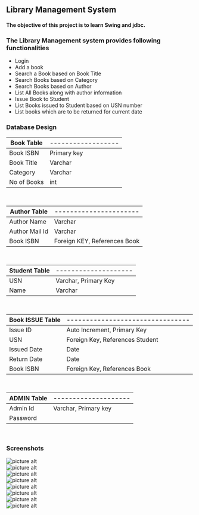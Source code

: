 ## Library Management System

#### The objective of this project is to learn Swing and jdbc.

### The Library Management system provides following functionalities

* Login
* Add a book
* Search a Book based on Book Title
* Search Books based on Category
* Search Books based on Author
* List All Books along with author information
* Issue Book to Student
* List Books issued to Student based on USN number 
* List books which are to be returned for current date

### Database Design

Book Table  | ------------------
----------- | ------------------
Book ISBN	| Primary key
Book Title	| Varchar
Category	| Varchar
No of Books	| int

</br>

Author Table	| ----------------------
------------ 	| ----------------------	 
Author Name	 	| Varchar
Author Mail Id	| Varchar
Book ISBN		| Foreign KEY, References Book

</br>

Student Table | --------------------
------------- | --------------------
USN			  | Varchar, Primary Key
Name		  | Varchar

</br>

Book ISSUE Table | --------------------------------
---------------	 | --------------------------------
Issue ID		 | Auto Increment, Primary Key
USN				 | Foreign Key, References Student
Issued Date		 | Date
Return Date		 | Date
Book ISBN		 | Foreign Key, References Book 

</br>

ADMIN Table		| --------------------
--------------- | --------------------
Admin Id		| Varchar, Primary key
Password		| 

</br>

### Screenshots

![picture alt](https://github.com/git-akshat/Library-Management/blob/master/screenshots/login1.png)
</br>
![picture alt](https://github.com/git-akshat/Library-Management/blob/master/screenshots/add_book.png)
</br>
![picture alt](https://github.com/git-akshat/Library-Management/blob/master/screenshots/search_book.png)
</br>
![picture alt](https://github.com/git-akshat/Library-Management/blob/master/screenshots/list_all_books.png)
</br>
![picture alt](https://github.com/git-akshat/Library-Management/blob/master/screenshots/issue_book.png)
</br>
![picture alt](https://github.com/git-akshat/Library-Management/blob/master/screenshots/issue_book_2.png)
</br>
![picture alt](https://github.com/git-akshat/Library-Management/blob/master/screenshots/list_issued_books.png)
</br>
![picture alt](https://github.com/git-akshat/Library-Management/blob/master/screenshots/book_to_return.png)
